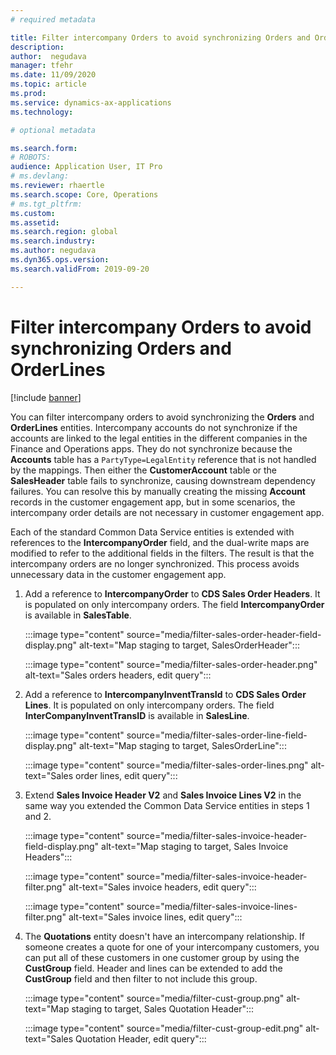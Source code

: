 ```yaml
---
# required metadata

title: Filter intercompany Orders to avoid synchronizing Orders and OrderLines
description: 
author:  negudava
manager: tfehr
ms.date: 11/09/2020
ms.topic: article
ms.prod: 
ms.service: dynamics-ax-applications
ms.technology: 

# optional metadata

ms.search.form: 
# ROBOTS: 
audience: Application User, IT Pro
# ms.devlang: 
ms.reviewer: rhaertle
ms.search.scope: Core, Operations
# ms.tgt_pltfrm: 
ms.custom: 
ms.assetid: 
ms.search.region: global
ms.search.industry: 
ms.author: negudava
ms.dyn365.ops.version: 
ms.search.validFrom: 2019-09-20

---
```


# Filter intercompany Orders to avoid synchronizing Orders and OrderLines

[!include [banner](../../includes/banner.md)]

You can filter intercompany orders to avoid synchronizing the **Orders** and **OrderLines** entities. Intercompany accounts do not synchronize if the accounts are linked to the legal entities in the different companies in the Finance and Operations apps. They do not synchronize because the **Accounts** table has a `PartyType=LegalEntity` reference that is not handled by the mappings. Then either the **CustomerAccount** table or the **SalesHeader** table fails to synchronize, causing downstream dependency failures. You can resolve this by manually creating the missing **Account** records in the customer engagement app, but in some scenarios, the intercompany order details are not necessary in customer engagement app.

Each of the standard Common Data Service entities is extended with references to the **IntercompanyOrder** field, and the dual-write maps are modified to refer to the additional fields in the filters. The result is that the intercompany orders are no longer synchronized. This process avoids unnecessary data in the customer engagement app.

1. Add a reference to **IntercompanyOrder** to **CDS Sales Order Headers**. It is populated on only intercompany orders. The field **IntercompanyOrder** is available in **SalesTable**.

    :::image type="content" source="media/filter-sales-order-header-field-display.png" alt-text="Map staging to target, SalesOrderHeader":::

    :::image type="content" source="media/filter-sales-order-header.png" alt-text="Sales orders headers, edit query":::

2. Add a reference to **IntercompanyInventTransId** to **CDS Sales Order Lines**.  It is populated on only intercompany orders. The field **InterCompanyInventTransID** is available in **SalesLine**.

    :::image type="content" source="media/filter-sales-order-line-field-display.png" alt-text="Map staging to target, SalesOrderLine":::

    :::image type="content" source="media/filter-sales-order-lines.png" alt-text="Sales order lines, edit query":::

3. Extend **Sales Invoice Header V2** and **Sales Invoice Lines V2** in the same way you extended the Common Data Service entities in steps 1 and 2.

    :::image type="content" source="media/filter-sales-invoice-header-field-display.png" alt-text="Map staging to target, Sales Invoice Headers":::

    :::image type="content" source="media/filter-sales-invoice-header-filter.png" alt-text="Sales invoice headers, edit query":::

    :::image type="content" source="media/filter-sales-invoice-lines-filter.png" alt-text="Sales invoice lines, edit query":::

4. The **Quotations** entity doesn't have an intercompany relationship. If someone creates a quote for one of your intercompany customers, you can put all of these customers in one customer group by using the **CustGroup** field.  Header and lines can be extended to add the **CustGroup** field and then filter to not include this group.

    :::image type="content" source="media/filter-cust-group.png" alt-text="Map staging to target, Sales Quotation Header":::

    :::image type="content" source="media/filter-cust-group-edit.png" alt-text="Sales Quotation Header, edit query":::

